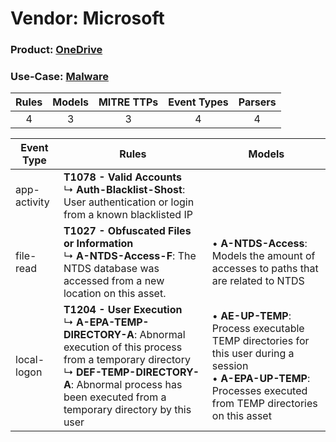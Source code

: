 Vendor: Microsoft
=================
### Product: [OneDrive](../ds_microsoft_onedrive.md)
### Use-Case: [Malware](../../../../UseCases/uc_malware.md)

| Rules | Models | MITRE TTPs | Event Types | Parsers |
|:-----:|:------:|:----------:|:-----------:|:-------:|
|   4   |   3    |     3      |      4      |    4    |

| Event Type   | Rules                                                                                                                                                                                                                                          | Models                                                                                                                                                                      |
| ------------ | ---------------------------------------------------------------------------------------------------------------------------------------------------------------------------------------------------------------------------------------------- | --------------------------------------------------------------------------------------------------------------------------------------------------------------------------- |
| app-activity | <b>T1078 - Valid Accounts</b><br> ↳ <b>Auth-Blacklist-Shost</b>: User authentication or login from a known blacklisted IP                                                                                                                      |                                                                                                                                                                             |
| file-read    | <b>T1027 - Obfuscated Files or Information</b><br> ↳ <b>A-NTDS-Access-F</b>: The NTDS database was accessed from a new location on this asset.                                                                                                 |  • <b>A-NTDS-Access</b>: Models the amount of accesses to paths that are related to NTDS                                                                                    |
| local-logon  | <b>T1204 - User Execution</b><br> ↳ <b>A-EPA-TEMP-DIRECTORY-A</b>: Abnormal execution of this process from a temporary directory<br> ↳ <b>DEF-TEMP-DIRECTORY-A</b>: Abnormal process has been executed from a temporary directory by this user |  • <b>AE-UP-TEMP</b>: Process executable TEMP directories for this user during a session<br> • <b>A-EPA-UP-TEMP</b>: Processes executed from TEMP directories on this asset |
